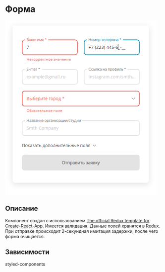 # Форма

![](form.PNG)

## Описание

Компонент создан с использованием [The official Redux template for Create-React-App](https://github.com/reduxjs/cra-template-redux). 
Имеется валидация. 
Данные полей хранятся в Redux. 
При отправке происходит 2-секундная имитация задержки, после чего форма очищается.

## Зависимости 

styled-components
